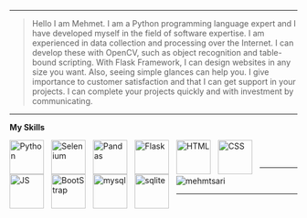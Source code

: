 <!--<img src="banner.png" alt="banner" width="100%" height="auto" />-->

---
>Hello I am Mehmet. I am a Python programming language expert and I have developed myself in the field of software expertise. I am experienced in data collection and processing over the Internet. I can develop these with OpenCV, such as object recognition and table-bound scripting. With Flask Framework, I can design websites in any size you want. Also, seeing simple glances can help you. I give importance to customer satisfaction and that I can get support in your projects. I can complete your projects quickly and with investment by communicating.
---

**My Skills**
<div>
    <img align='left' alt='Python' width='60px' style='padding-right:10px' src="https://cdn.jsdelivr.net/gh/devicons/devicon/icons/python/python-original.svg" />
    <img align='left' alt='Selenium' width='60px' style='padding-right:10px' src="https://cdn.jsdelivr.net/gh/devicons/devicon/icons/selenium/selenium-original.svg" />
    <img align='left' alt='Pandas' width='60px' style='padding-right:10px' src="https://cdn.jsdelivr.net/gh/devicons/devicon/icons/pandas/pandas-original-wordmark.svg" />
    <img align='left' alt='Flask' width='60px' style='padding-right:10px' src="https://cdn.jsdelivr.net/gh/devicons/devicon/icons/flask/flask-original-wordmark.svg" />      
    <img align='left' alt='HTML' width='60px' style='padding-right:10px'  src="https://cdn.jsdelivr.net/gh/devicons/devicon/icons/html5/html5-original-wordmark.svg" />
    <img align='left' alt='CSS' width='60px' style='padding-right:10px' src="https://cdn.jsdelivr.net/gh/devicons/devicon/icons/css3/css3-original-wordmark.svg" />
    <img align='left' alt='JS' width='60px' style='padding-right:10px' src="https://cdn.jsdelivr.net/gh/devicons/devicon/icons/javascript/javascript-original.svg" />
    <img align='left' alt='BootStrap' width='60px' style='padding-right:10px' src="https://cdn.jsdelivr.net/gh/devicons/devicon/icons/bootstrap/bootstrap-original-wordmark.svg" />
    <img align='left' alt='mysql' width='60px' style='padding-right:10px' src="https://cdn.jsdelivr.net/gh/devicons/devicon/icons/mysql/mysql-original-wordmark.svg" />
    <img align='left' alt='sqlite' width='60px' style='padding-right:10px' src="https://cdn.jsdelivr.net/gh/devicons/devicon/icons/sqlite/sqlite-original-wordmark.svg" />
</div>
<br>
<br>

---

<p><img align="center" src="https://github-readme-streak-stats.herokuapp.com/?user=mehmtsari&" alt="mehmtsari" /></p>

---
